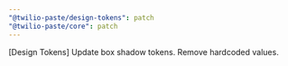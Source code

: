 ```yaml
---
"@twilio-paste/design-tokens": patch
"@twilio-paste/core": patch
---
```


[Design Tokens] Update box shadow tokens. Remove hardcoded values.
